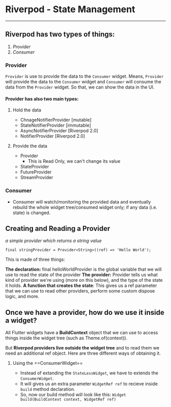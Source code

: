 # Riverpod - State Management

---

## Riverpod has two types of things:

1. _Provider_
2. _Consumer_

### Provider

`Provider` is use to provide the data to the `Consumer` widget. Means, `Provider` will provide the data to the `Consumer` widget and `Consumer` will consume the data from the `Provider` widget. So that, we can show the data in the UI.

#### Provider has also two main types:

1. Hold the data

   - ChnageNotifierProvider [mutable]
   - StateNotifierProvider [immutable]
   - AsyncNotifierProvider [Riverpod 2.0]
   - NotifierProvider [Riverpod 2.0]

2. Provide the data

   - Provider
     - This is Read Only, we can't change its value
   - StateProvider
   - FutureProvider
   - StreamProvider

### Consumer

- Consumer will watch/monitoring the provided data and eventually rebuild the whole widget tree/consumed widget only; if any data (i.e. state) is changed.

## Creating and Reading a Provider

_a simple provider which returns a string value_

`final stringProvider = Provider<String>((ref) => 'Hello World');`

This is made of three things:

**The declaration:** final helloWorldProvider is the global variable that we will use to read the state of the provider
**The provider:** Provider<String> tells us what kind of provider we're using (more on this below), and the type of the state it holds.
**A function that creates the state**: This gives us a ref parameter that we can use to read other providers, perform some custom dispose logic, and more.

## Once we have a provider, how do we use it inside a widget?

All Flutter widgets have a **BuildContext** object that we can use to access things inside the widget tree (such as Theme.of(context)).

But **Riverpod providers live outside the widget tree** and to read them we need an additional ref object. Here are three different ways of obtaining it.

1. Using the ==ConsumerWidget==

   - Instead of extanding the `StateLessWidget`, we have to extends the `ConsumerWidget`.
   - It will gives us an extra parameter `WidgetRef ref` to recieve inside `build` method declaration.
   - So, now our build method will look like this: `Widget build(BuildContext context, WidgetRef ref)`
